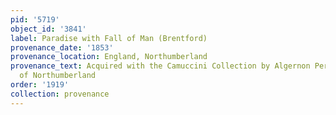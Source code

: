 ```yaml
---
pid: '5719'
object_id: '3841'
label: Paradise with Fall of Man (Brentford)
provenance_date: '1853'
provenance_location: England, Northumberland
provenance_text: Acquired with the Camuccini Collection by Algernon Percy, 4th Duke
  of Northumberland
order: '1919'
collection: provenance
---
```

